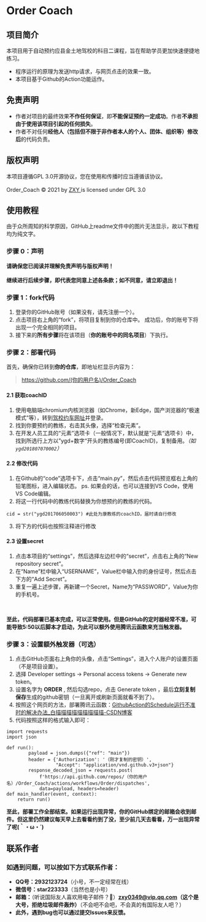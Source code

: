 # Order Coach

## 项目简介

本项目用于自动预约应县金土地驾校的科目二课程，旨在帮助学员更加快速便捷地练习。

* 程序运行的原理为发送http请求，与网页点击的效果一致。
* 本项目基于Github的Action功能运作。

## 免责声明

* 作者对项目的最终效果**不作任何保证**，即**不能保证预约一定成功**。作者**不承担由于使用该项目引起的任何损失**。
* 作者不对任何**经他人（包括但不限于非作者本人的个人、团体、组织等）修改后**的代码负责。

## 版权声明

本项目遵循GPL 3.0开源协议，您在使用和传播时应当遵循该协议。<br></br>
Order_Coach © 2021 by [ZXY ](https://github.com/zhao0349)is licensed under GPL 3.0

## 使用教程

由于众所周知的科学原因，GitHub上readme文件中的图片无法显示，故以下教程均为纯文字。

### 步骤 0：声明

**请确保您已阅读并理解免责声明与版权声明！<br></br>
继续进行后续步骤，即代表您同意上述各条款；如不同意，请立即退出！**

### 步骤 1：fork代码

1. 登录你的GitHub账号（如果没有，请先注册一个）。
2. 点击项目右上角的“fork”，将项目复制到你的仓库中。
   成功后，你的账号下将出现一个完全相同的项目。
3. 接下来的**所有步骤**将在该项目（**你的账号中的同名项目**）下执行。

### 步骤 2：部署代码

首先，确保你已转到**你的仓库**，即地址栏显示内容为：

> https://github.com/(你的用户名)/Order_Coach

#### 2.1 获取coachID

1. 使用电脑端chromium内核浏览器（如Chrome，新Edge，国产浏览器的“极速模式”等），转到[驾校约车网址](http://yyyxjtdjx.ay001.net/Login.htm)并登录。
2. 找到你要预约的教练，右击其头像，选择“检查元素”。
3. 在开发人员工具的“元素”选项卡（一般情况下，默认就是”元素“选项卡）中，找到所选行上方以”ygd+数字“开头的教练编号(即CoachID)，复制备用。*（如`ygd201807070002`）*

#### 2.2 修改代码

1. 在Github的“code”选项卡下，点击“main.py”，然后点击代码预览框右上角的铅笔图标，进入编辑状态。
     ps. 如果会的话，也可以连接到VS Code，使用VS Code编辑。
2. 将这一行代码中的教练代码替换为你想预约的教练的代码。

```
cid = str("ygd201706050003") #此处为康教练的coachID，届时请自行修改
```

3. 将下方的代码也按照注释进行修改

#### 2.3 设置secret

1. 点击本项目的“settings”，然后选择左边栏中的“secret”，点击右上角的“New repository secret”。
2. 在“Name”栏中输入“USERNAME”，Value栏中输入你的身份证号，然后点击下方的“Add Secret”。
3. 重复一遍上述步骤，再新建一个Secret，Name为“PASSWORD”，Value为你的手机号。

<br/>

**至此，代码部署已基本完成，可以正常使用。但是GitHub的定时器经常不准，可能导致5:50以后脚本才启动，为此可以额外使用腾讯云函数来充当触发器。**

### 步骤 3：设置额外触发器（可选）

1. 点击GitHub页面右上角你的头像，点击“Settings”，进入个人账户的设置页面（不是项目设置）。
2. 选择 Developer settings -> Personal access tokens -> Generate new token。
3. 设置名字为 **ORDER** , 然后勾选repo，点击 Generate token ，最后**立刻复制保存**生成的github密钥（一旦离开或刷新页面就看不到了）。
4. 按照这个网页的方法，部署腾讯云函数：[GithubAction的Schedule运行不准时的解决办法_白描描描描描描描描描-CSDN博客](https://blog.csdn.net/l1937gzjlzy/article/details/117753465)
5. 代码按照这样的格式输入即可：

```
import requests
import json

def run():
        payload = json.dumps({"ref": "main"})
        header = {'Authorization': '（刚才复制的密钥）',
                  "Accept": "application/vnd.github.v3+json"}
        response_decoded_json = requests.post(
            f'https://api.github.com/repos/（你的用户名）/Order_Coach/actions/workflows/Order/dispatches',
            data=payload, headers=header)
def main_handler(event, context):
    return run()
```

**至此，部署工作全部结束。如果运行出现异常，你的GitHub绑定的邮箱会收到邮件。但这里仍然建议每天早上去看看约到了没，至少前几天去看看，万一出现异常了呢(｀・ω・´)**

## 联系作者

### 如遇到问题，可以按如下方式联系作者：

* **QQ号：2932123724**（小号，不一定经常在线）
* **微信号：star223333**（当然也是小号）
* **邮箱：**（听说国际友人喜欢用电子邮件？🤔）**zxy0349@vip.qq.com（这个是大号，拒绝垃圾邮件轰炸）**（不会吧不会吧，不会真的有国际友人吧？）
* **此外，遇到bug也可以通过提交Issues来反馈。**
